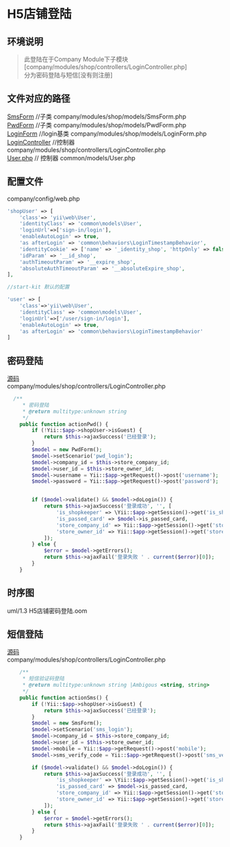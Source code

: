 # H5店铺登陆

## 环境说明
>此登陆在于Company Module下子模块[company/modules/shop/controllers/LoginController.php]  
>分为密码登陆与短信[没有则注册]

## 文件对应的路径
[SmsForm](user/h5_login_w/SmsForm.php)  //子类 company/modules/shop/models/SmsForm.php  
[PwdForm](user/h5_login_w/PwdForm.php)  //子类 company/modules/shop/models/PwdForm.php  
[LoginForm](user/h5_login_w/LoginForm.php)  //login基类 company/modules/shop/models/LoginForm.php  
[LoginController](user/h5_login_w/LoginController.php)  //控制器 company/modules/shop/controllers/LoginController.php  
[User.php](user/h5_login_w/User.php) // 控制器  common/models/User.php  

## 配置文件
company/config/web.php  
```php
'shopUser' => [
    'class'=> 'yii\web\User',
    'identityClass' => 'common\models\User',
    'loginUrl'=>['sign-in/login'],
    'enableAutoLogin' => true,
    'as afterLogin' => 'common\behaviors\LoginTimestampBehavior',
    'identityCookie' => ['name' => '_identity_shop', 'httpOnly' => false],
    'idParam' => '__id_shop',
    'authTimeoutParam' => '__expire_shop',
    'absoluteAuthTimeoutParam' => '__absoluteExpire_shop',
],

//start-kit 默认的配置

'user' => [
    'class'=>'yii\web\User',
    'identityClass' => 'common\models\User',
    'loginUrl'=>['/user/sign-in/login'],
    'enableAutoLogin' => true,
    'as afterLogin' => 'common\behaviors\LoginTimestampBehavior'
]

```

## 密码登陆
[源码](user/h5_login_w/LoginController.php#L76-L103)  
company/modules/shop/controllers/LoginController.php  
```php
  /**
     * 密码登陆
     * @return multitype:unknown string
     */
    public function actionPwd() {
        if (!Yii::$app->shopUser->isGuest) {
            return $this->ajaxSuccess('已经登录');
        }
        $model = new PwdForm();
        $model->setScenario('pwd_login');
        $model->company_id = $this->store_company_id;
        $model->user_id = $this->store_owner_id;
        $model->username = Yii::$app->getRequest()->post('username');
        $model->password = Yii::$app->getRequest()->post('password');


        if ($model->validate() && $model->doLogin()) {
            return $this->ajaxSuccess('登录成功', '', [
                'is_shopkeeper' => \Yii::$app->getSession()->get('is_shopkeeper'),
                'is_passed_card' => $model->is_passed_card,
                'store_company_id' => Yii::$app->getSession()->get('store_company_id'),
                'store_owner_id' => Yii::$app->getSession()->get('store_owner_id'),
            ]);
        } else {
            $error = $model->getErrors();
            return $this->ajaxFail('登录失败 ' . current($error)[0]);
        }
    }
```

## 时序图
uml/1.3 H5店铺密码登陆.oom




## 短信登陆
[源码](user/h5_login_w/LoginController.php#L52-L74)  
company/modules/shop/controllers/LoginController.php  
```php
    /**
     * 短信验证码登陆
     * @return multitype:unknown string |Ambigous <string, string>
     */
    public function actionSms() {
        if (!Yii::$app->shopUser->isGuest) {
            return $this->ajaxSuccess('已经登录');
        }
        $model = new SmsForm();
        $model->setScenario('sms_login');
        $model->company_id = $this->store_company_id;
        $model->user_id = $this->store_owner_id;
        $model->mobile = Yii::$app->getRequest()->post('mobile');
        $model->sms_verify_code = Yii::$app->getRequest()->post('sms_verify_code');

        if ($model->validate() && $model->doLogin()) {
            return $this->ajaxSuccess('登录成功', '', [
                'is_shopkeeper' => \Yii::$app->getSession()->get('is_shopkeeper'),
                'is_passed_card' => $model->is_passed_card,
                'store_company_id' => Yii::$app->getSession()->get('store_company_id'),
                'store_owner_id' => Yii::$app->getSession()->get('store_owner_id'),
            ]);
        } else {
            $error = $model->getErrors();
            return $this->ajaxFail('登录失败 ' . current($error)[0]);
        }
    }
```


